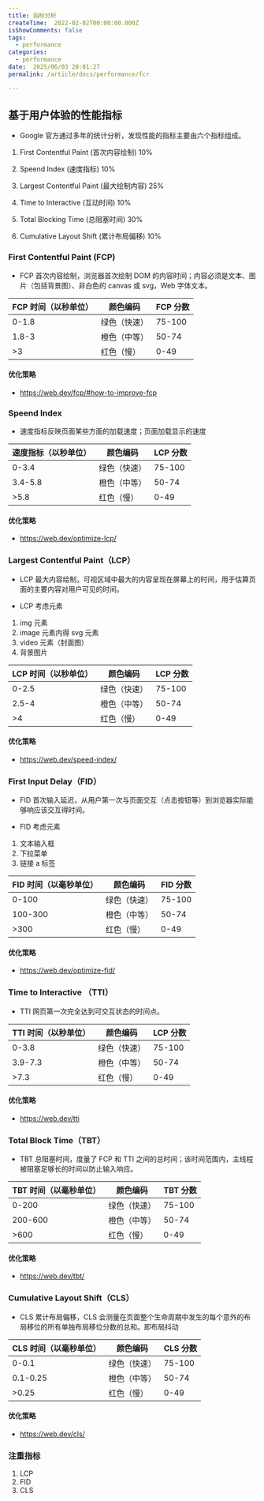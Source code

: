 ```yaml
---
title: 指标分析
createTime:  2022-02-02T00:00:00.000Z
isShowComments: false
tags:
  - performance
categories:
  - performance
date:  2025/06/03 20:01:27
permalink: /article/docs/performance/fcr

---
```


## 基于用户体验的性能指标

-   Google 官方通过多年的统计分析，发现性能的指标主要由六个指标组成。

1. First Contentful Paint (首次内容绘制) 10%

2. Speend Index (速度指标) 10%

3. Largest Contentful Paint (最大绘制内容) 25%

4. Time to Interactive (互动时间) 10%

5. Total Blocking Time (总阻塞时间) 30%

6. Cumulative Layout Shift (累计布局偏移) 10%

### First Contentful Paint (FCP)

-   FCP 首次内容绘制，浏览器首次绘制 DOM 的内容时间；内容必须是文本、图片（包括背景图）、非白色的 canvas 或 svg，Web 字体文本。

| FCP 时间（以秒单位） | 颜色编码     | FCP 分数 |
| -------------------- | ------------ | -------- |
| 0-1.8                | 绿色（快速） | 75-100   |
| 1.8-3                | 橙色（中等） | 50-74    |
| >3                   | 红色（慢）   | 0-49     |

#### 优化策略

-   https://web.dev/fcp/#how-to-improve-fcp

### Speend Index

-   速度指标反映页面某些方面的加载速度；页面加载显示的速度

| 速度指标（以秒单位） | 颜色编码     | LCP 分数 |
| -------------------- | ------------ | -------- |
| 0-3.4                | 绿色（快速） | 75-100   |
| 3.4-5.8              | 橙色（中等） | 50-74    |
| >5.8                 | 红色（慢）   | 0-49     |

#### 优化策略

-   https://web.dev/optimize-lcp/

### Largest Contentful Paint（LCP）

-   LCP 最大内容绘制，可视区域中最大的内容呈现在屏幕上的时间，用于估算页面的主要内容对用户可见的时间。

-   LCP 考虑元素

1. img 元素
2. image 元素内得 svg 元素
3. video 元素（封面图）
4. 背景图片

| LCP 时间（以秒单位） | 颜色编码     | LCP 分数 |
| -------------------- | ------------ | -------- |
| 0-2.5                | 绿色（快速） | 75-100   |
| 2.5-4                | 橙色（中等） | 50-74    |
| >4                   | 红色（慢）   | 0-49     |

#### 优化策略

-   https://web.dev/speed-index/

### First Input Delay（FID）

-   FID 首次输入延迟，从用户第一次与页面交互（点击按钮等）到浏览器实际能够响应该交互得时间。

-   FID 考虑元素

1. 文本输入框
2. 下拉菜单
3. 链接 a 标签

| FID 时间（以毫秒单位） | 颜色编码     | FID 分数 |
| ---------------------- | ------------ | -------- |
| 0-100                  | 绿色（快速） | 75-100   |
| 100-300                | 橙色（中等） | 50-74    |
| >300                   | 红色（慢）   | 0-49     |

#### 优化策略

-   https://web.dev/optimize-fid/

### Time to Interactive （TTI）

-   TTI 网页第一次完全达到可交互状态的时间点。

| TTI 时间（以秒单位） | 颜色编码     | LCP 分数 |
| -------------------- | ------------ | -------- |
| 0-3.8                | 绿色（快速） | 75-100   |
| 3.9-7.3              | 橙色（中等） | 50-74    |
| >7.3                 | 红色（慢）   | 0-49     |

#### 优化策略

-   https://web.dev/tti

### Total Block Time（TBT）

-   TBT 总阻塞时间，度量了 FCP 和 TTI 之间的总时间；该时间范围内，主线程被阻塞足够长的时间以防止输入响应。

| TBT 时间（以毫秒单位） | 颜色编码     | TBT 分数 |
| ---------------------- | ------------ | -------- |
| 0-200                  | 绿色（快速） | 75-100   |
| 200-600                | 橙色（中等） | 50-74    |
| >600                   | 红色（慢）   | 0-49     |

#### 优化策略

-   https://web.dev/tbt/

### Cumulative Layout Shift（CLS）

-   CLS 累计布局偏移，CLS 会测量在页面整个生命周期中发生的每个意外的布局移位的所有单独布局移位分数的总和。即布局抖动

| CLS 时间（以毫秒单位） | 颜色编码     | CLS 分数 |
| ---------------------- | ------------ | -------- |
| 0-0.1                  | 绿色（快速） | 75-100   |
| 0.1-0.25               | 橙色（中等） | 50-74    |
| >0.25                  | 红色（慢）   | 0-49     |

#### 优化策略

-   https://web.dev/cls/

### 注重指标

1. LCP
2. FID
3. CLS
